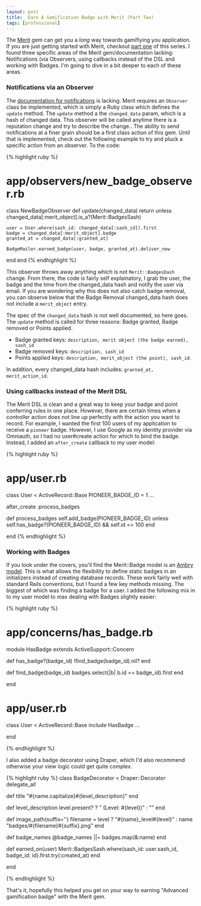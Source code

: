 ```yaml
---
layout: post
title:  Earn A Gamification Badge with Merit (Part Two)
tags: [professional]
---
```


The [Merit](https://github.com/merit-gem/merit) gem can get you a _long_ way towards gamifiying you application. If you are just getting started with Merit, checkout [part one](/2015/07/05/merit-gem.html) of this series. I found three specific areas of the Merit gem/documentation lacking: Notifications (via Observers, using callbacks instead of the DSL and working with Badges. I'm going to dive in a bit deeper to each of these areas.

### Notifications via an Observer ###
The [documentation for notifications](https://github.com/merit-gem/merit#getting-notifications) is lacking. Merit requires an `Observer` class be implemented, which is simply a Ruby class which defines the `update` method. The `update` method a the `changed_data` param, which is a hash of changed data. This observer will be called anytime there is a reputation change and try to describe the change.. The ability to send notifications at a finer grain should be a first class action of this gem. Until that is implemented, check out the following example to try and pluck a specific action from an observer. To the code:

{% highlight ruby %}
# app/observers/new_badge_observer.rb

class NewBadgeObserver
  def update(changed_data)
    return unless changed_data[:merit_object].is_a?(Merit::BadgesSash)

    user = User.where(sash_id: changed_data[:sash_id]).first
    badge = changed_data[:merit_object].badge
    granted_at = changed_data[:granted_at]

    BadgeMailer.earned_badge(user, badge, granted_at).deliver_now
  end
end
{% endhighlight %}

This observer throws away anything which is not `Merit::BadgesDash` change. From there, the code is fairly self explainatory, I grab the user, the badge and the time from the changed_data hash and notify the user via email. If you are wondering why this does not also catch badge removal, you can observe below that the Badge Removal changed_data hash does not include a `merit_object` entry.

The spec of the `changed_data` hash is not well documented, so here goes. The `update` method is called for three reasons: Badge granted, Badge removed or Points applied.

* Badge granted keys: `description, merit object (the badge earned), sash_id`
* Badge removed keys:  `description, sash_id`
* Points applied keys: `description, merit_object (the point), sash_id`.

In addition, every changed_data hash includes: `granted_at, merit_action_id`.

### Using callbacks instead of the Merit DSL ###
The Merit DSL is clean and a great way to keep your badge and point conferring rules in one place. However, there are certain times when a controller action does not line up perfectly with the action you want to record. For example, I wanted the first 100 users of my application to receive a `pioneer` badge. However, I use Google as my identity provider via Omniauth, so I had no user#create action for which to bind the badge. Instead, I added an `after_create` callback to my user model:

{% highlight ruby %}
# app/user.rb

class User < ActiveRecord::Base
  PIONEER_BADGE_ID = 1
  ...

  after_create :process_badges

  def process_badges
    self.add_badge(PIONEER_BADGE_ID) unless self.has_badge?(PIONEER_BADGE_ID) && self.id <= 100
  end

end
{% endhighlight %}

### Working with Badges ###
If you look under the covers, you'll find the Merit::Badge model is an [Ambry model](https://github.com/norman/ambry). This is what allows the flexibility to define static badges in an initializers instead of creating database records. These work fairly well with standard Rails conventions, but I found a few key methods missing. The biggest of which was finding a badge for a user. I added the following mix in to my user model to max dealing with Badges slightly easier:

{% highlight ruby %}
# app/concerns/has_badge.rb

module HasBadge
  extends ActiveSupport::Concern


  def has_badge?(badge_id)
    !find_badge(badge_id).nil?
  end

  def find_badge(badge_id)
    badges.select{|b| b.id == badge_id}.first
  end

end

# app/user.rb

class User < ActiveRecord::Base
  include HasBadge
  ...

end

{% endhighlight %}

I also added a badge decorator using Draper, which I'd also recommend otherwise your view logic could get quite complex.

{% highlight ruby %}
class BadgeDecorator < Draper::Decorator
  delegate_all

  def title
    "#{name.capitalize}#{level_description}"
  end

  def level_description
    level.present? ? " (Level: #{level})" : ""
  end

  def image_path(suffix='')
    filename = level ? "#{name}_level#{level}" : name
    "badges/#{filename}#{suffix}.png"
  end

  def badge_names
    @badge_names ||= badges.map(&:name)
  end

  def earned_on(user)
    Merit::BadgesSash.where(sash_id: user.sash_id, badge_id: id).first.try(:created_at)
  end

end

{% endhighlight %}

That's it, hopefully this helped you get on your way to earning "Advanced gamification badge" with the Merit gem.



